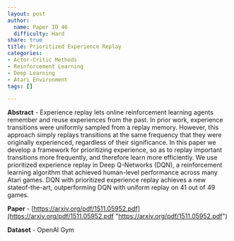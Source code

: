 ```yaml
---
layout: post
author:
  name: Paper ID 46
  difficulty: Hard
share: true
title: Prioritized Experience Replay
categories:
- Actor-Critic Methods
- Reinforcement Learning
- Deep Learning
- Atari Environment
tags: []

---
```

**Abstract** - Experience replay lets online reinforcement learning agents remember and reuse experiences from the past. In prior work, experience transitions were uniformly sampled from a replay memory. However, this approach simply replays transitions at the same frequency that they were originally experienced, regardless of their significance. In this paper we develop a framework for prioritizing experience, so as to replay important transitions more frequently, and therefore learn more efficiently. We use prioritized experience replay in Deep Q-Networks (DQN), a reinforcement learning algorithm that achieved human-level performance across many Atari games. DQN with prioritized experience replay achieves a new stateof-the-art, outperforming DQN with uniform replay on 41 out of 49 games. 

**Paper** - [https://arxiv.org/pdf/1511.05952.pdf](https://arxiv.org/pdf/1511.05952.pdf "https://arxiv.org/pdf/1511.05952.pdf") 

**Dataset** - OpenAI Gym